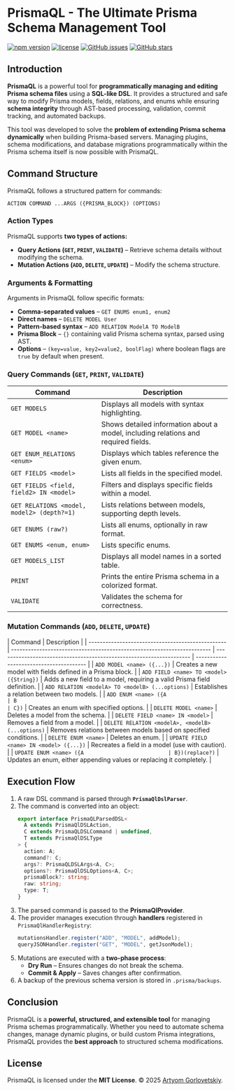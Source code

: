 # PrismaQL - The Ultimate Prisma Schema Management Tool

[![npm version](https://img.shields.io/npm/v/prismaql?color=blue)](https://www.npmjs.com/package/prismaql)
[![license](https://img.shields.io/npm/l/prismaql.svg)](LICENSE.md)
[![GitHub issues](https://img.shields.io/github/issues/unbywyd/prismaql)](https://github.com/unbywyd/prismaql/issues)
[![GitHub stars](https://img.shields.io/github/stars/unbywyd/prismaql?style=social)](https://github.com/unbywyd/prismaql)

## Introduction

**PrismaQL** is a powerful tool for **programmatically managing and editing Prisma schema files** using a **SQL-like DSL**. It provides a structured and safe way to modify Prisma models, fields, relations, and enums while ensuring **schema integrity** through AST-based processing, validation, commit tracking, and automated backups.

This tool was developed to solve the **problem of extending Prisma schema dynamically** when building Prisma-based servers. Managing plugins, schema modifications, and database migrations programmatically within the Prisma schema itself is now possible with PrismaQL.

## Command Structure

PrismaQL follows a structured pattern for commands:

```
ACTION COMMAND ...ARGS ({PRISMA_BLOCK}) (OPTIONS)
```

### **Action Types**

PrismaQL supports **two types of actions:**

- **Query Actions (`GET`, `PRINT`, `VALIDATE`)** – Retrieve schema details without modifying the schema.
- **Mutation Actions (`ADD`, `DELETE`, `UPDATE`)** – Modify the schema structure.

### **Arguments & Formatting**

Arguments in PrismaQL follow specific formats:

- **Comma-separated values** – `GET ENUMS enum1, enum2`
- **Direct names** – `DELETE MODEL User`
- **Pattern-based syntax** – `ADD RELATION ModelA TO ModelB`
- **Prisma Block** – `{}` containing valid Prisma schema syntax, parsed using AST.
- **Options** – `(key=value, key2=value2, boolFlag)` where boolean flags are `true` by default when present.

### **Query Commands (`GET`, `PRINT`, `VALIDATE`)**

| Command                                    | Description                                                                        |
| ------------------------------------------ | ---------------------------------------------------------------------------------- |
| `GET MODELS`                               | Displays all models with syntax highlighting.                                      |
| `GET MODEL <name>`                         | Shows detailed information about a model, including relations and required fields. |
| `GET ENUM_RELATIONS <enum>`                | Displays which tables reference the given enum.                                    |
| `GET FIELDS <model>`                       | Lists all fields in the specified model.                                           |
| `GET FIELDS <field, field2> IN <model>`    | Filters and displays specific fields within a model.                               |
| `GET RELATIONS <model, model2> (depth?=1)` | Lists relations between models, supporting depth levels.                           |
| `GET ENUMS (raw?)`                         | Lists all enums, optionally in raw format.                                         |
| `GET ENUMS <enum, enum>`                   | Lists specific enums.                                                              |
| `GET MODELS_LIST`                          | Displays all model names in a sorted table.                                        |
| `PRINT`                                    | Prints the entire Prisma schema in a colorized format.                             |
| `VALIDATE`                                 | Validates the schema for correctness.                                              |

### **Mutation Commands (`ADD`, `DELETE`, `UPDATE`)**

| Command                                           | Description                                                             |
| ------------------------------------------------- | ----------------------------------------------------------------------- | -------------------------------------------------------------------- | --------------------------------------- |
| `ADD MODEL <name> ({...})`                        | Creates a new model with fields defined in a Prisma block.              |
| `ADD FIELD <name> TO <model> ({String})`          | Adds a new field to a model, requiring a valid Prisma field definition. |
| `ADD RELATION <modelA> TO <modelB> (...options)`  | Establishes a relation between two models.                              |
| `ADD ENUM <name> ({A                              | B                                                                       | C})`                                                                 | Creates an enum with specified options. |
| `DELETE MODEL <name>`                             | Deletes a model from the schema.                                        |
| `DELETE FIELD <name> IN <model>`                  | Removes a field from a model.                                           |
| `DELETE RELATION <modelA>, <modelB> (...options)` | Removes relations between models based on specified conditions.         |
| `DELETE ENUM <name>`                              | Deletes an enum.                                                        |
| `UPDATE FIELD <name> IN <model> ({...})`          | Recreates a field in a model (use with caution).                        |
| `UPDATE ENUM <name> ({A                           | B})(replace?)`                                                          | Updates an enum, either appending values or replacing it completely. |

## Execution Flow

1. A raw DSL command is parsed through **`PrismaQlDslParser`**.
2. The command is converted into an object:
   ```ts
   export interface PrismaQLParsedDSL<
     A extends PrismaQlDSLAction,
     C extends PrismaQLDSLCommand | undefined,
     T extends PrismaQlDSLType
   > {
     action: A;
     command?: C;
     args?: PrismaQLDSLArgs<A, C>;
     options?: PrismaQlDSLOptions<A, C>;
     prismaBlock?: string;
     raw: string;
     type: T;
   }
   ```
3. The parsed command is passed to the **PrismaQlProvider**.
4. The provider manages execution through **handlers** registered in `PrismaQlHandlerRegistry`:
   ```ts
   mutationsHandler.register("ADD", "MODEL", addModel);
   queryJSONHandler.register("GET", "MODEL", getJsonModel);
   ```
5. Mutations are executed with a **two-phase process**:
   - **Dry Run** – Ensures changes do not break the schema.
   - **Commit & Apply** – Saves changes after confirmation.
6. A backup of the previous schema version is stored in `.prisma/backups`.

## Conclusion

PrismaQL is a **powerful, structured, and extensible tool** for managing Prisma schemas programmatically. Whether you need to automate schema changes, manage dynamic plugins, or build custom Prisma integrations, PrismaQL provides the **best approach** to structured schema modifications.

## License

PrismaQL is licensed under the **MIT License**.
© 2025 [Artyom Gorlovetskiy](https://unbywyd.com).
